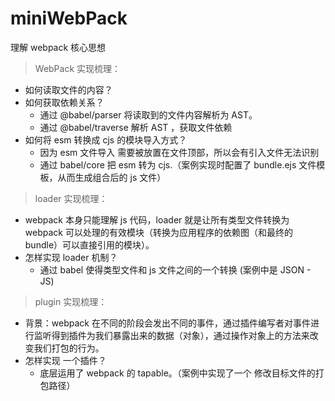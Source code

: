 # miniWebPack

理解 webpack 核心思想

> WebPack 实现梳理：

- 如何读取文件的内容？
- 如何获取依赖关系？
  - 通过 @babel/parser 将读取到的文件内容解析为 AST。
  - 通过 @babel/traverse 解析 AST ，获取文件依赖
- 如何将 esm 转换成 cjs 的模块导入方式？
  - 因为 esm 文件导入 需要被放置在文件顶部，所以会有引入文件无法识别
  - 通过 babel/core 把 esm 转为 cjs.（案例实现时配置了 bundle.ejs 文件模板，从而生成组合后的 js 文件）

> loader 实现梳理：

- webpack 本身只能理解 js 代码，loader 就是让所有类型文件转换为 webpack 可以处理的有效模块（转换为应用程序的依赖图（和最终的 bundle）可以直接引用的模块）。
- 怎样实现 loader 机制？
  - 通过 babel 使得类型文件和 js 文件之间的一个转换 (案例中是 JSON - JS)

> plugin 实现梳理：

- 背景：webpack 在不同的阶段会发出不同的事件，通过插件编写者对事件进行监听得到插件为我们暴露出来的数据（对象），通过操作对象上的方法来改变我们打包的行为。
- 怎样实现 一个插件？
  - 底层运用了 webpack 的 tapable。（案例中实现了一个 修改目标文件的打包路径）
